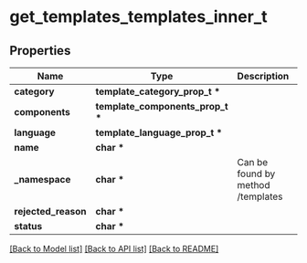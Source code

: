 # get_templates_templates_inner_t

## Properties
Name | Type | Description | Notes
------------ | ------------- | ------------- | -------------
**category** | **template_category_prop_t \*** |  | [optional] 
**components** | **template_components_prop_t \*** |  | [optional] 
**language** | **template_language_prop_t \*** |  | [optional] 
**name** | **char \*** |  | [optional] 
**_namespace** | **char \*** | Can be found by method /templates | [optional] 
**rejected_reason** | **char \*** |  | [optional] 
**status** | **char \*** |  | [optional] 

[[Back to Model list]](../README.md#documentation-for-models) [[Back to API list]](../README.md#documentation-for-api-endpoints) [[Back to README]](../README.md)


